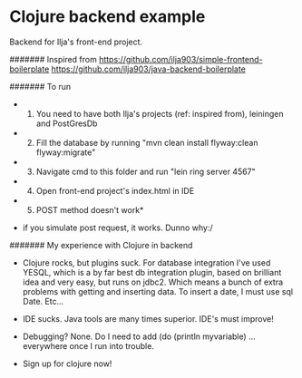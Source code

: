 # Clojure backend example

Backend for Ilja's front-end project.

####### Inspired from
https://github.com/ilja903/simple-frontend-boilerplate
https://github.com/ilja903/java-backend-boilerplate

####### To run
* 1) You need to have both Ilja's projects (ref: inspired from), leiningen and PostGresDb
* 2) Fill the database by running "mvn clean install flyway:clean flyway:migrate"
* 3) Navigate cmd to this folder and run "lein ring server 4567"
* 4) Open front-end project's index.html in IDE
* 5) POST method doesn't work*

* if you simulate post request, it works. Dunno why:/


####### My experience with Clojure in backend

* Clojure rocks, but plugins suck.
For database integration I've used YESQL, which is a by far best db integration plugin, based on brilliant idea and very easy, but runs on jdbc2.
Which means a bunch of extra problems with getting and inserting data. To insert a date, I must use sql Date. Etc...

* IDE sucks. Java tools are many times superior. IDE's must improve!

* Debugging? None. Do I need to add (do (println myvariable) ... everywhere once I run into trouble.

* Sign up for clojure now!